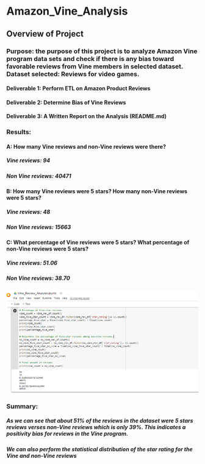 # Amazon_Vine_Analysis

## Overview of Project
### Purpose: the purpose of this project is to analyze Amazon Vine program data sets and check if there is any bias toward favorable reviews from Vine members in selected dataset. Dataset selected: Reviews for video games.
#### Deliverable 1: Perform ETL on Amazon Product Reviews
#### Deliverable 2: Determine Bias of Vine Reviews
#### Deliverable 3: A Written Report on the Analysis (README.md)

### Results: 
#### A: How many Vine reviews and non-Vine reviews were there?
##### Vine reviews: 94
##### Non Vine reviews: 40471

#### B: How many Vine reviews were 5 stars? How many non-Vine reviews were 5 stars?
##### Vine reviews: 48
##### Non Vine reviews: 15663

#### C: What percentage of Vine reviews were 5 stars? What percentage of non-Vine reviews were 5 stars?
##### Vine reviews: 51.06
##### Non Vine reviews: 38.70

![alt text](https://github.com/vd1310/Amazon_Vine_Analysis/blob/main/D1.PNG)


### Summary:
##### As we can see that about 51% of the reviews in the dataset were 5 stars reviews verses non-Vine reviews which is only 39%. This indicates a positivity bias for reviews in the Vine program.
##### We can also perform the statistical distribution of the star rating for the Vine and non-Vine reviews




